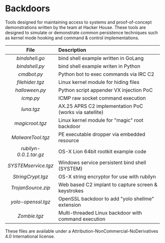 # Backdoors

Tools designed for maintaining access to systems and proof-of-concept demonstrations written by the team at Hacker House. These tools are designed to simulate or demonstrate common persistence techniques such as kernel mode hooking and command & control implementations.

|File| Description |
|:---:| :---------------|
|*bindshell.go* | bind shell example written in GoLang |
|*bindshell.py*  | bind shell example writen in Python |
|*cmdbot.py* | Python bot to exec commands via IRC C2 |
|*filehider.tgz* | Linux kernel module for hiding files |
|*halloween.py* | Python script appender VX injection PoC |
|*icmp.py* | ICMP raw socket command execution |
|*luna.tgz* | AX.25 APRS C2 implementation PoC (works via satellite) |
|*magicroot.tgz* | Linux kernel module for "magic" root backdoor |
|*MalwareTool.tgz* | PE executable dropper via embedded resource |
|*rubilyn-0.0.1.tar.gz* | OS-X Lion 64bit rootkit example code |
|*SYSTEMservice.tgz* | Windows service persistent bind shell (SYSTEM) |
|*StringCrypt.tgz* | OS-X string encryptor for use with rubilyn |
|*TrojanSource.zip* | Web based C2 implant to capture screen & keystrokes |
|*yolo-openssl.tgz* | OpenSSL backdoor to add "yolo shellme" extension |
|*Zombie.tgz* | Multi-threaded Linux backdoor with command execution |

These files are available under a Attribution-NonCommercial-NoDerivatives 4.0 International license.

